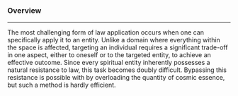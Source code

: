 ### Overview  
---  
The most challenging form of law application occurs when one can specifically apply it to an entity. Unlike a domain where everything within the space is affected, targeting an individual requires a significant trade-off in one aspect, either to oneself or to the targeted entity, to achieve an effective outcome. Since every spiritual entity inherently possesses a natural resistance to law, this task becomes doubly difficult. Bypassing this resistance is possible with by overloading the quantity of cosmic essence, but such a method is hardly efficient.